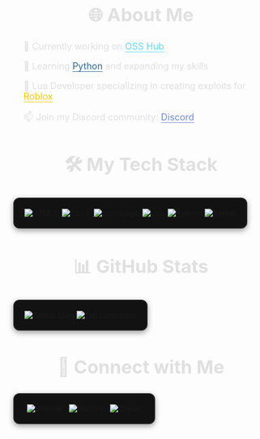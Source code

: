 <div align="center" style="font-size: 24px; color: #e0e0e0; margin-bottom: 20px;">
  <h2>🌐 About Me</h2>
</div>

<div style="font-size: 18px; color: #e0e0e0; text-align: left; padding: 0 20px;">
  <p>🔭 Currently working on <a href="https://github.com/ossfr/OSS" style="color: #61dafb; text-decoration: none; border-bottom: 1px solid #61dafb; transition: color 0.3s ease, border-bottom 0.3s ease;">OSS Hub</a></p>
  <p>🌱 Learning <a href="https://www.python.org" style="color: #306998; text-decoration: none; border-bottom: 1px solid #306998; transition: color 0.3s ease, border-bottom 0.3s ease;">Python</a> and expanding my skills</p>
  <p>💬 Lua Developer specializing in creating exploits for <a href="https://roblox.com" style="color: #ffcc00; text-decoration: none; border-bottom: 1px solid #ffcc00; transition: color 0.3s ease, border-bottom 0.3s ease;">Roblox</a></p>
  <p>📫 Join my Discord community: <a href="https://discord.gg/6Cd68uQn2J" style="color: #7289da; text-decoration: none; border-bottom: 1px solid #7289da; transition: color 0.3s ease, border-bottom 0.3s ease;">Discord</a></p>
</div>

<div align="center" style="font-size: 24px; color: #e0e0e0; margin: 20px 0;">
  <h2>🛠️ My Tech Stack</h2>
</div>

<div align="center" style="padding: 20px; background: #121212; border-radius: 12px; display: inline-block; border: 2px solid #1f1f1f; box-shadow: 0 4px 12px rgba(0, 0, 0, 0.4);">
  <div style="display: flex; justify-content: center; flex-wrap: wrap; gap: 10px;">
    <a href="https://html.spec.whatwg.org/" target="_blank" style="text-decoration: none;">
      <img src="https://img.shields.io/badge/HTML5-E34F26?style=for-the-badge&logo=html5&logoColor=white" alt="HTML5">
    </a>
    <a href="https://www.w3.org/Style/CSS/" target="_blank" style="text-decoration: none;">
      <img src="https://img.shields.io/badge/CSS3-1572B6?style=for-the-badge&logo=css3&logoColor=white" alt="CSS3">
    </a>
    <a href="https://developer.mozilla.org/en-US/docs/Web/JavaScript" target="_blank" style="text-decoration: none;">
      <img src="https://img.shields.io/badge/JavaScript-F7DF1E?style=for-the-badge&logo=javascript&logoColor=black" alt="JavaScript">
    </a>
    <a href="https://www.lua.org/" target="_blank" style="text-decoration: none;">
      <img src="https://img.shields.io/badge/Lua-2C2D72?style=for-the-badge&logo=lua&logoColor=white" alt="Lua">
    </a>
    <a href="https://www.python.org/" target="_blank" style="text-decoration: none;">
      <img src="https://img.shields.io/badge/Python-3776AB?style=for-the-badge&logo=python&logoColor=white" alt="Python">
    </a>
    <a href="https://github.com/" target="_blank" style="text-decoration: none;">
      <img src="https://img.shields.io/badge/GitHub-181717?style=for-the-badge&logo=github&logoColor=white" alt="GitHub">
    </a>
  </div>
</div>

<div align="center" style="font-size: 24px; color: #e0e0e0; margin: 20px 0;">
  <h2>📊 GitHub Stats</h2>
</div>

<div align="center" style="padding: 20px; background: #121212; border-radius: 12px; display: inline-block; border: 2px solid #1f1f1f; box-shadow: 0 4px 12px rgba(0, 0, 0, 0.4);">
  <a href="https://github.com/ossfr" target="_blank" style="text-decoration: none;">
    <img src="https://github-readme-stats.vercel.app/api?username=ossfr&show_icons=true&theme=radical&hide_border=true&border_radius=12" alt="GitHub Stats">
    <img src="https://github-readme-stats.vercel.app/api/top-langs/?username=ossfr&layout=compact&theme=radical&hide_border=true&border_radius=12" alt="Top Languages">
  </a>
</div>

<div align="center" style="font-size: 24px; color: #e0e0e0; margin: 20px 0;">
  <h2>🔗 Connect with Me</h2>
</div>

<div align="center" style="padding: 20px; background: #121212; border-radius: 12px; display: inline-block; border: 2px solid #1f1f1f; box-shadow: 0 4px 12px rgba(0, 0, 0, 0.4);">
  <a href="https://osshub.xyz" target="_blank" style="text-decoration: none; margin: 5px;">
    <img src="https://img.shields.io/badge/Website-OSSHub.xyz-1f1f1f?style=for-the-badge&logo=link&logoColor=white" alt="Website">
  </a>
  <a href="https://discord.gg/6Cd68uQn2J" target="_blank" style="text-decoration: none; margin: 5px;">
    <img src="https://img.shields.io/badge/Discord-Join_Our_Community-7289DA?style=for-the-badge&logo=discord&logoColor=white" alt="Discord">
  </a>
  <a href="https://github.com/ossfr/OSS" target="_blank" style="text-decoration: none; margin: 5px;">
    <img src="https://img.shields.io/badge/GitHub-OSS-181717?style=for-the-badge&logo=github&logoColor=white" alt="GitHub">
  </a>
</div>
